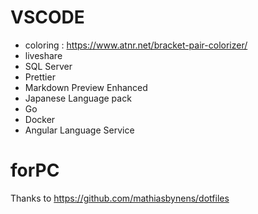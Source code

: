 # VSCODE

- coloring : https://www.atnr.net/bracket-pair-colorizer/
- liveshare
- SQL Server
- Prettier
- Markdown Preview Enhanced
- Japanese Language pack
- Go
- Docker
- Angular Language Service

# forPC

Thanks to
https://github.com/mathiasbynens/dotfiles
